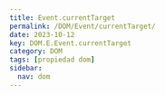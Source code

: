 ```yaml
---
title: Event.currentTarget
permalink: /DOM/Event/currentTarget/
date: 2023-10-12
key: DOM.E.Event.currentTarget
category: DOM
tags: [propiedad dom]
sidebar:
  nav: dom
---
```


